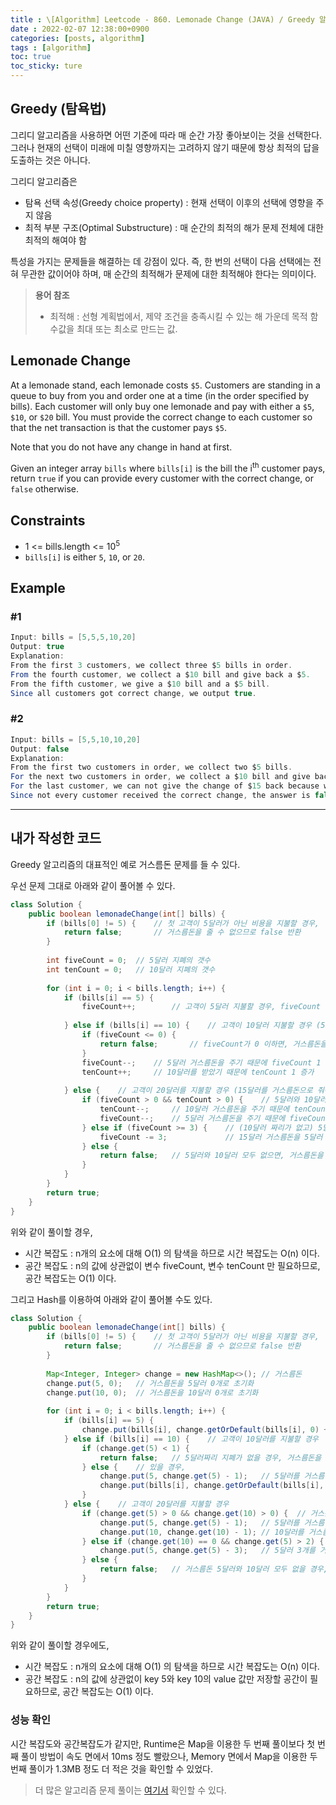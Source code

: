 ```yaml
---
title : \[Algorithm] Leetcode - 860. Lemonade Change (JAVA) / Greedy 알고리즘
date : 2022-02-07 12:38:00+0900
categories: [posts, algorithm]
tags : [algorithm]
toc: true
toc_sticky: ture
---
```


## Greedy (탐욕법)

그리디 알고리즘을 사용하면 어떤 기준에 따라 매 순간 가장 좋아보이는 것을 선택한다.
그러나 현재의 선택이 미래에 미칠 영향까지는 고려하지 않기 때문에 항상 최적의 답을 도출하는 것은 아니다.

그리디 알고리즘은
- 탐욕 선택 속성(Greedy choice property) : 현재 선택이 이후의 선택에 영향을 주지 않음
- 최적 부분 구조(Optimal Substructure) : 매 순간의 최적의 해가 문제 전체에 대한 최적의 해여야 함

특성을 가지는 문제들을 해결하는 데 강점이 있다. 즉, 한 번의 선택이 다음 선택에는 전혀 무관한 값이어야 하며, 매 순간의 최적해가 문제에 대한 최적해야 한다는 의미이다.

> **용어 참조**
> - 최적해 : 선형 계획법에서, 제약 조건을 충족시킬 수 있는 해 가운데 목적 함수값을 최대 또는 최소로 만드는 값.

## Lemonade Change

At a lemonade stand, each lemonade costs `$5`. Customers are standing in a queue to buy from you and order one at a time (in the order specified by bills). Each customer will only buy one lemonade and pay with either a `$5`, `$10`, or `$20` bill. You must provide the correct change to each customer so that the net transaction is that the customer pays `$5`.

Note that you do not have any change in hand at first.

Given an integer array `bills` where `bills[i]` is the bill the i<sup>th</sup> customer pays, return `true` if you can provide every customer with the correct change, or `false` otherwise.


## Constraints

- 1 <= bills.length <= 10<sup>5</sup>
- `bills[i]` is either `5`, `10`, or `20`.


## Example
### #1

```java
Input: bills = [5,5,5,10,20]
Output: true
Explanation:
From the first 3 customers, we collect three $5 bills in order.
From the fourth customer, we collect a $10 bill and give back a $5.
From the fifth customer, we give a $10 bill and a $5 bill.
Since all customers got correct change, we output true.
```

### #2

```java
Input: bills = [5,5,10,10,20]
Output: false
Explanation:
From the first two customers in order, we collect two $5 bills.
For the next two customers in order, we collect a $10 bill and give back a $5 bill.
For the last customer, we can not give the change of $15 back because we only have two $10 bills.
Since not every customer received the correct change, the answer is false.
```

---

## 내가 작성한 코드

Greedy 알고리즘의 대표적인 예로 거스름돈 문제를 들 수 있다.

우선 문제 그대로 아래와 같이 풀어볼 수 있다.

``` java
class Solution {
    public boolean lemonadeChange(int[] bills) {
        if (bills[0] != 5) {    // 첫 고객이 5달러가 아닌 비용을 지불할 경우,
            return false;       // 거스름돈을 줄 수 없으므로 false 반환
        }
        
        int fiveCount = 0;  // 5달러 지폐의 갯수
        int tenCount = 0;   // 10달러 지폐의 갯수
        
        for (int i = 0; i < bills.length; i++) {
            if (bills[i] == 5) {
                fiveCount++;        // 고객이 5달러 지불할 경우, fiveCount 1 증가
                
            } else if (bills[i] == 10) {    // 고객이 10달러 지불할 경우 (5달러를 거스름돈으로 줘야 한다.)
                if (fiveCount <= 0) {
                    return false;       // fiveCount가 0 이하면, 거스름돈을 줄 수 없기 때문에 false 반환
                }
                fiveCount--;    // 5달러 거스름돈을 주기 때문에 fiveCount 1 감소
                tenCount++;     // 10달러를 받았기 때문에 tenCount 1 증가
                
            } else {    // 고객이 20달러를 지불할 경우 (15달러를 거스름돈으로 줘야 한다.)
                if (fiveCount > 0 && tenCount > 0) {    // 5달러와 10달러를 가지고 있다면,
                    tenCount--;     // 10달러 거스름돈을 주기 때문에 tenCount 1 감소
                    fiveCount--;    // 5달러 거스름돈을 주기 때문에 fiveCount 1 감소
                } else if (fiveCount >= 3) {    // (10달러 짜리가 없고) 5달러를 3개 이상 가지고 있다면,
                    fiveCount -= 3;             // 15달러 거스름돈을 5달러 짜리로 주기 때문에 fiveCount 3 감소
                } else {
                    return false;   // 5달러와 10달러 모두 없으면, 거스름돈을 줄 수 없기 때문에 false 반환
                }
            }
        }
        return true;
    }
}
```
위와 같이 풀이할 경우,
- 시간 복잡도 : n개의 요소에 대해 O(1) 의 탐색을 하므로 시간 복잡도는 O(n) 이다.
- 공간 복잡도 : n의 값에 상관없이 변수 fiveCount, 변수 tenCount 만 필요하므로, 공간 복잡도는 O(1) 이다.


그리고 Hash를 이용하여 아래와 같이 풀어볼 수도 있다.

```java
class Solution {
    public boolean lemonadeChange(int[] bills) {
        if (bills[0] != 5) {    // 첫 고객이 5달러가 아닌 비용을 지불할 경우,
            return false;       // 거스름돈을 줄 수 없으므로 false 반환
        }
        
        Map<Integer, Integer> change = new HashMap<>(); // 거스름돈
        change.put(5, 0);   // 거스름돈을 5달러 0개로 초기화
        change.put(10, 0);  // 거스름돈을 10달러 0개로 초기화
        
        for (int i = 0; i < bills.length; i++) {
            if (bills[i] == 5) {
                change.put(bills[i], change.getOrDefault(bills[i], 0) + 1); // 고객이 5달러를 지불할 경우, 거스름돈 5달러 +1
            } else if (bills[i] == 10) {    // 고객이 10달러를 지불할 경우
                if (change.get(5) < 1) {
                    return false;   // 5달러짜리 지폐가 없을 경우, 거스름돈을 줄 수 없으므로 false 반환
                } else {    // 있을 경우,
                    change.put(5, change.get(5) - 1);   // 5달러를 거스름돈으로 줘야 하므로, 5달러 -1
                    change.put(bills[i], change.getOrDefault(bills[i], 0) + 1); // 10달러를 받았으므로, 거스름돈 10달러 +1
                }
            } else {    // 고객이 20달러를 지불할 경우
                if (change.get(5) > 0 && change.get(10) > 0) {  // 거스름돈 5달러와 10달러가 있을 경우
                    change.put(5, change.get(5) - 1);   // 5달러를 거스름돈으로 줘야 하므로, 5달러 -1
                    change.put(10, change.get(10) - 1); // 10달러를 거스름돈으로 줘야 하므로, 10달러 -1
                } else if (change.get(10) == 0 && change.get(5) > 2) {  // 거스름돈 10달러가 없고, 5달러가 2개보다 많을 경우
                    change.put(5, change.get(5) - 3);   // 5달러 3개를 거스름돈으로 줘야 하므로, 5달러 -3
                } else {
                    return false;   // 거스름돈 5달러와 10달러 모두 없을 경우, 거스름돈을 줄 수 없으므로 false 반환
                }
            }
        }
        return true;
    }
}
```
위와 같이 풀이할 경우에도,
- 시간 복잡도 : n개의 요소에 대해 O(1) 의 탐색을 하므로 시간 복잡도는 O(n) 이다.
- 공간 복잡도 : n의 값에 상관없이 key 5와 key 10의 value 값만 저장할 공간이 필요하므로, 공간 복잡도는 O(1) 이다.

### 성능 확인
시간 복잡도와 공간복잡도가 같지만, Runtime은 Map을 이용한 두 번째 풀이보다 첫 번째 풀이 방법이 속도 면에서 10ms 정도 빨랐으나,
Memory 면에서 Map을 이용한 두 번째 풀이가 1.3MB 정도 더 적은 것을 확인할 수 있었다.


> 더 많은 알고리즘 문제 풀이는 [여기서](https://github.com/DAMICHOI/Algorithm) 확인할 수 있다.